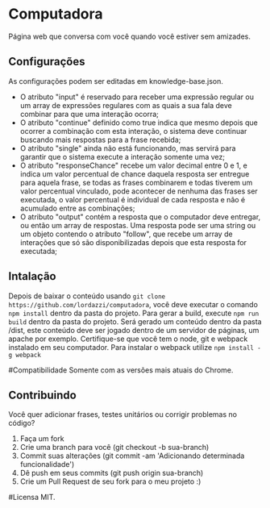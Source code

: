 # Computadora
Página web que conversa com você quando você estiver sem amizades.

## Configurações
As configurações podem ser editadas em knowledge-base.json.
 - O atributo "input" é reservado para receber uma expressão regular ou um array de expressões regulares com as quais a sua fala deve combinar para que uma interação ocorra;
 - O atributo "continue" definido como true indica que mesmo depois que ocorrer a combinação com esta interação, o sistema deve continuar buscando mais respostas para a frase recebida;
 - O atributo "single" ainda não está funcionando, mas servirá para garantir que o sistema execute a interação somente uma vez;
 - O atributo "responseChance" recebe um valor decimal entre 0 e 1, e indica um valor percentual de chance daquela resposta ser entregue para aquela frase, se todas as frases combinarem e todas tiverem um valor percentual vinculado, pode acontecer de nenhuma das frases ser executada, o valor percentual é individual de cada resposta e não é acumulado entre as combinações;
 - O atributo "output" contém a resposta que o computador deve entregar, ou então um array de respostas. Uma resposta pode ser uma string ou um objeto contendo o atributo "follow", que recebe um array de interações que só são disponibilizadas depois que esta resposta for executada;

## Intalação
Depois de baixar o conteúdo usando ```git clone https://github.com/lordazzi/computadora```, você deve executar o comando ```npm install``` dentro da pasta do projeto.
Para gerar a build, execute ```npm run build``` dentro da pasta do projeto.
Será gerado um conteúdo dentro da pasta /dist, este conteúdo deve ser jogado dentro de um servidor de páginas, um apache por exemplo.
Certifique-se que você tem o node, git e webpack instalado em seu computador.
Para instalar o webpack utilize ```npm install -g webpack```


#Compatibilidade
Somente com as versões mais atuais do Chrome.

## Contribuindo
Você quer adicionar frases, testes unitários ou corrigir problemas no código?
1. Faça um fork
2. Crie uma branch para você (git checkout -b sua-branch)
3. Commit suas alterações (git commit -am 'Adicionando determinada funcionalidade')
4. Dê push em seus commits (git push origin sua-branch)
5. Crie um Pull Request de seu fork para o meu projeto :)

#Licensa
MIT.
